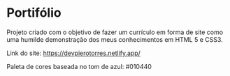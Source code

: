 # Portifólio

Projeto criado com o objetivo de  fazer um currículo em forma de site como uma humilde demonstração dos meus conhecimentos em HTML 5  e CSS3.

Link do site: https://devpierotorres.netlify.app/

Paleta de cores baseada no tom de azul: #010440